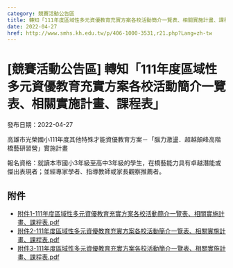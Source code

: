 ```yaml
---
category: 競賽活動公告區
title: 轉知「111年度區域性多元資優教育充實方案各校活動簡介一覽表、相關實施計畫、課程表」
date: 2022-04-27
href: http://www.smhs.kh.edu.tw/p/406-1000-3531,r21.php?Lang=zh-tw
---
```


# [競賽活動公告區] 轉知「111年度區域性多元資優教育充實方案各校活動簡介一覽表、相關實施計畫、課程表」

發布日期：2022-04-27

高雄市光榮國小111年度其他特殊才能資優教育方案－「腦力激盪．超越顛峰高階橋藝研習營」實施計畫  
  
報名資格：就讀本市國小3年級至高中3年級的學生，在橋藝能力具有卓越潛能或傑出表現者；並經專家學者、指導教師或家長觀察推薦者。

## 附件

- [附件1-111年度區域性多元資優教育充實方案各校活動簡介一覽表、相關實施計畫、課程表.pdf](https://www.smhs.kh.edu.tw/var/file/0/1000/attach/39/pta_3301_3764534_16782.pdf)
- [附件2-111年度區域性多元資優教育充實方案各校活動簡介一覽表、相關實施計畫、課程表.pdf](https://www.smhs.kh.edu.tw/var/file/0/1000/attach/39/pta_3302_5050521_16782.pdf)
- [附件3-111年度區域性多元資優教育充實方案各校活動簡介一覽表、相關實施計畫、課程表.pdf](https://www.smhs.kh.edu.tw/var/file/0/1000/attach/39/pta_3303_7895242_16782.pdf)
